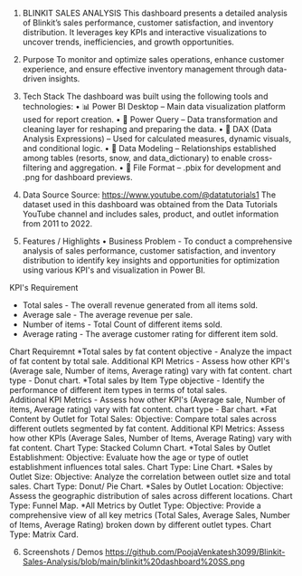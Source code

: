 1. BLINKIT SALES ANALYSIS
This dashboard presents a detailed analysis of Blinkit’s sales performance, customer satisfaction, and inventory distribution. It leverages key KPIs and interactive visualizations to uncover trends, inefficiencies, and growth opportunities.

2. Purpose
To monitor and optimize sales operations, enhance customer experience, and ensure effective inventory management through data-driven insights.

3. Tech Stack
The dashboard was built using the following tools and technologies:
• 📊 Power BI Desktop – Main data visualization platform used for report creation.
• 📂 Power Query – Data transformation and cleaning layer for reshaping and preparing the data.
• 🧠 DAX (Data Analysis Expressions) – Used for calculated measures, dynamic visuals, and conditional logic.
• 📝 Data Modeling – Relationships established among tables (resorts, snow, and data_dictionary) to enable cross-filtering and aggregation.
• 📁 File Format – .pbix for development and .png for dashboard previews.

4. Data Source
Source: https://www.youtube.com/@datatutorials1
The dataset used in this dashboard was obtained from the Data Tutorials YouTube channel and includes sales, product, and outlet information from 2011 to 2022.


5. Features / Highlights
• Business Problem - To conduct a comprehensive analysis of sales performance, customer satisfaction, and inventory distribution to identify key insights and opportunities for optimization using various KPI's and visualization in Power BI.

KPI's Requirement 
 * Total sales - The overall revenue generated from all items sold.
 * Average sale - The average revenue per sale.
 * Number of items - Total Count of different items sold.
 * Average rating - The average customer rating for different item sold.

Chart Requiremnt 
 *Total sales by fat content
         objective - Analyze the impact of fat content by total sale. 
         Additional KPI Metrics - Assess how other KPI's (Average sale, Number of items, Average rating) vary with fat content.
         chart type - Donut chart.
*Total sales by Item Type
         objective - Identify the performance of different item types in terms of total sales.                                                                  
         Additional KPI Metrics - Assess how other KPI's (Average sale, Number of items, Average rating) vary with fat content.
         chart type - Bar chart.
*Fat Content by Outlet for Total Sales:
         Objective: Compare total sales across different outlets segmented by fat content.
         Additional KPI Metrics: Assess how other KPIs (Average Sales, Number of Items, Average Rating) vary with fat content.
         Chart Type: Stacked Column Chart.
*Total Sales by Outlet Establishment:
         Objective: Evaluate how the age or type of outlet establishment influences total sales.
         Chart Type: Line Chart.
*Sales by Outlet Size:
         Objective: Analyze the correlation between outlet size and total sales.
         Chart Type: Donut/ Pie Chart.
*Sales by Outlet Location:
         Objective: Assess the geographic distribution of sales across different locations.
         Chart Type: Funnel Map.
*All Metrics by Outlet Type:
         Objective: Provide a comprehensive view of all key metrics (Total Sales, Average Sales, Number of Items, Average Rating) broken down by different outlet            types.
         Chart Type: Matrix Card.

6. Screenshots / Demos
https://github.com/PoojaVenkatesh3099/Blinkit-Sales-Analysis/blob/main/blinkit%20dashboard%20SS.png

